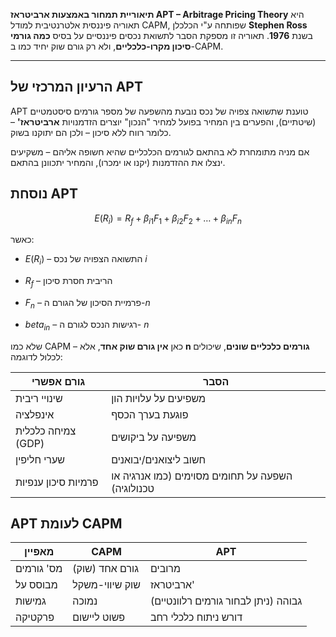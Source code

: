 **תיאוריית תמחור באמצעות ארביטראז APT – Arbitrage Pricing Theory**  היא תאוריה פיננסית אלטרנטיבית למודל CAPM, שפותחה ע"י הכלכלן **Stephen Ross** בשנת **1976**. תאוריה זו מספקת הסבר לתשואת נכסים פיננסיים על בסיס **כמה גורמי סיכון מקרו-כלכליים**, ולא רק גורם שוק יחיד כמו ב-CAPM.

---

## הרעיון המרכזי של APT

APT טוענת שתשואה צפויה של נכס נובעת מהשפעה של מספר גורמים סיסטמטיים (שיטתיים), והפערים בין המחיר בפועל למחיר "הנכון" יוצרים הזדמנויות **ארביטראז'** – כלומר רווח ללא סיכון – ולכן הם יתוקנו בשוק.

אם מניה מתומחרת לא בהתאם לגורמים הכלכליים שהיא חשופה אליהם – משקיעים ינצלו את ההזדמנות (יקנו או ימכרו), והמחיר יתכוונן בהתאם.

## נוסחת APT

$$
E(R_i) = R_f + \beta_{i1}F_1 + \beta_{i2}F_2 + \dots + \beta_{in}F_n
$$

כאשר:

- $E(R_i)$ – התשואה הצפויה של נכס $i$
    
- $R_f$ – הריבית חסרת סיכון
    
- $F_n$ – פרמיית הסיכון של הגורם ה-$n$
    
- $beta_{in}$ – רגישות הנכס לגורם ה- $n$
    

שלא כמו CAPM – כאן **אין גורם שוק אחד**, אלא **n גורמים כלכליים שונים**, שיכולים לכלול לדוגמה:

| גורם אפשרי          | הסבר                                              |
| ------------------- | ------------------------------------------------- |
| שינויי ריבית        | משפיעים על עלויות הון                             |
| אינפלציה            | פוגעת בערך הכסף                                   |
| צמיחה כלכלית (GDP)  | משפיעה על ביקושים                                 |
| שערי חליפין         | חשוב ליצואנים/יבואנים                             |
| פרמיות סיכון ענפיות | השפעה על תחומים מסוימים (כמו אנרגיה או טכנולוגיה) |


##  APT לעומת CAPM

| מאפיין     | CAPM           | APT                                 |
| ---------- | -------------- | ----------------------------------- |
| מס' גורמים | גורם אחד (שוק) | מרובים                              |
| מבוסס על   | שוק שיווי-משקל | ארביטראז'                           |
| גמישות     | נמוכה          | גבוהה (ניתן לבחור גורמים רלוונטיים) |
| פרקטיקה    | פשוט ליישום    | דורש ניתוח כלכלי רחב                |

 